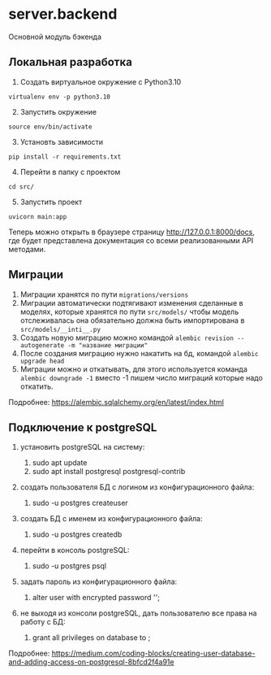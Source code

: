 # server.backend

Основной модуль бэкенда

## Локальная разработка
1) Создать виртуальное окружение c Python3.10

``virtualenv env -p python3.10``

2) Запустить окружение

``source env/bin/activate``

3) Установть зависимости

``pip install -r requirements.txt``

4) Перейти в папку с проектом

``cd src/``

5) Запустить проект

``uvicorn main:app``

Теперь можно открыть в браузере страницу http://127.0.0.1:8000/docs, где будет представлена документация со всеми реализованными API методами.

## Миграции

1) Миграции хранятся по пути `migrations/versions`
2) Миграции автоматически подтягивают изменения сделанные в моделях, которые хранятся по пути `src/models/` чтобы модель отслеживалась она обязательно должна быть импортирована в `src/models/__inti__.py`
3) Создать новую миграцию можно командой `alembic revision --autogenerate -m "название миграции"`
4) После создания миграцию нужно накатить на бд, командой `alembic upgrade head`
5) Миграции можно и откатывать, для этого используется команда `alembic downgrade -1` вместо -1 пишем число миграций которые надо откатить.

Подробнее: https://alembic.sqlalchemy.org/en/latest/index.html

## Подключение к postgreSQL

1) установить postgreSQL на систему:
   1) sudo apt update
   2) sudo apt install postgresql postgresql-contrib

2) создать пользователя БД с логином из конфигурационного файла:
   1) sudo -u postgres createuser <username>
     
3) создать БД c именем из конфигурационного файла:
   1) sudo -u postgres createdb <dbname>
     
4) перейти в консоль postgreSQL:
   1) sudo -u postgres psql
     
5) задать пароль из конфигурационного файла:
   1) alter user <username> with encrypted password '<password>';
    
6) не выходя из консоли postgreSQL, дать пользователю все права на работу с БД:
   1) grant all privileges on database <dbname> to <username> ;

Подробнее: https://medium.com/coding-blocks/creating-user-database-and-adding-access-on-postgresql-8bfcd2f4a91e
